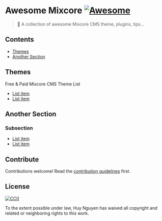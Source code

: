 # Awesome Mixcore [![Awesome](https://awesome.re/badge.svg)](https://awesome.re)

> 🐝 A collection of awesome Mixcore CMS theme, plugins, tips...


## Contents

- [Themes](#themes)
- [Another Section](#another-section)


## Themes

Free & Paid Mixcore CMS Theme List

- [List item](http://example.com)
- [List item](http://example.com)


## Another Section

### Subsection

- [List item](http://example.com)
- [List item](http://example.com)


## Contribute

Contributions welcome! Read the [contribution guidelines](contributing.md) first.


## License

[![CC0](https://mirrors.creativecommons.org/presskit/buttons/88x31/svg/cc-zero.svg)](https://creativecommons.org/publicdomain/zero/1.0)

To the extent possible under law, Huy Nguyen has waived all copyright and
related or neighboring rights to this work.
